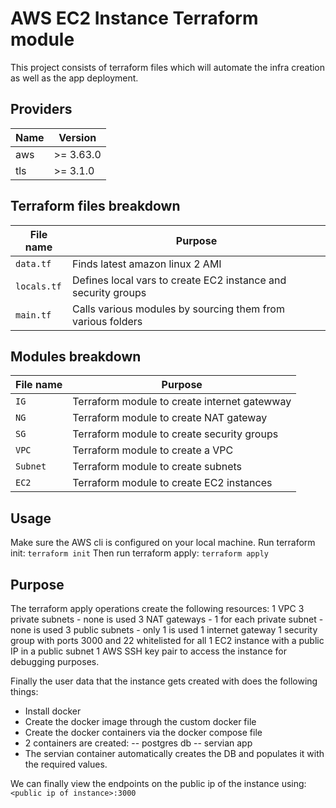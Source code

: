 # AWS EC2 Instance Terraform module

This project consists of terraform files which will automate the infra creation as well as the app deployment.

## Providers

| Name | Version |
|------|---------|
| aws | >= 3.63.0 |
| tls | >= 3.1.0 |

## Terraform files breakdown

| File name | Purpose |
|------|---------|
| ```data.tf```  | Finds latest amazon linux 2 AMI  |
| ```locals.tf``` | Defines local vars to create EC2 instance and security groups |
| ```main.tf``` | Calls various modules by sourcing them from various folders |

## Modules breakdown

| File name | Purpose |
|------|---------|
| ```IG``` | Terraform module to create internet gatewway  |
| ```NG``` | Terraform module to create NAT gateway |
| ```SG``` | Terraform module to create security groups |
| ```VPC``` | Terraform module to create a VPC |
| ```Subnet``` | Terraform module to create subnets |
| ```EC2``` | Terraform module to create EC2 instances |

## Usage
Make sure the AWS cli is configured on your local machine.
Run terraform init: ```terraform init```
Then run terraform apply: ```terraform apply```

## Purpose
The terraform apply operations create the following resources:
1 VPC
3 private subnets - none is used
3 NAT gateways - 1 for each private subnet - none is used
3 public subnets - only 1 is used
1 internet gateway
1 security group with ports 3000 and 22 whitelisted for all
1 EC2 instance with a public IP in a public subnet
1 AWS SSH key pair to access the instance for debugging purposes.

Finally the user data that the instance gets created with does the following things:
* Install docker
* Create the docker image through the custom docker file
* Create the docker containers via the docker compose file
* 2 containers are created:
-- postgres db
-- servian app
* The servian container automatically creates the DB and populates it with the required values.

We can finally view the endpoints on the public ip of the instance using:
```<public ip of instance>:3000```
